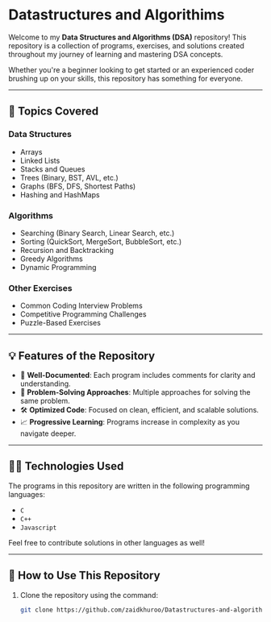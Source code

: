 # Datastructures and Algorithims
Welcome to my **Data Structures and Algorithms (DSA)** repository! This repository is a collection of programs, exercises, and solutions created throughout my journey of learning and mastering DSA concepts.  

Whether you're a beginner looking to get started or an experienced coder brushing up on your skills, this repository has something for everyone.  

---

## 📝 Topics Covered  
### **Data Structures**  
- Arrays  
- Linked Lists  
- Stacks and Queues  
- Trees (Binary, BST, AVL, etc.)  
- Graphs (BFS, DFS, Shortest Paths)  
- Hashing and HashMaps  

### **Algorithms**  
- Searching (Binary Search, Linear Search, etc.)  
- Sorting (QuickSort, MergeSort, BubbleSort, etc.)  
- Recursion and Backtracking  
- Greedy Algorithms  
- Dynamic Programming  

### **Other Exercises**  
- Common Coding Interview Problems  
- Competitive Programming Challenges  
- Puzzle-Based Exercises  

---

## 💡 Features of the Repository  
- 🌟 **Well-Documented**: Each program includes comments for clarity and understanding.  
- 🧩 **Problem-Solving Approaches**: Multiple approaches for solving the same problem.  
- 🛠️ **Optimized Code**: Focused on clean, efficient, and scalable solutions.  
- 📈 **Progressive Learning**: Programs increase in complexity as you navigate deeper.  

---

## 👩‍💻 Technologies Used  
The programs in this repository are written in the following programming languages:  
- `C`    
- `C++`    
- `Javascript`  

Feel free to contribute solutions in other languages as well!  

---

## 🌟 How to Use This Repository  
1. Clone the repository using the command:  
   ```bash
   git clone https://github.com/zaidkhuroo/Datastructures-and-algorithims.git


